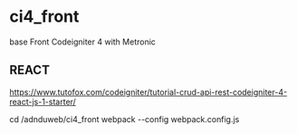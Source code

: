 # ci4_front
base Front Codeigniter 4 with Metronic

## REACT

https://www.tutofox.com/codeigniter/tutorial-crud-api-rest-codeigniter-4-react-js-1-starter/

cd /adnduweb/ci4_front
webpack --config webpack.config.js